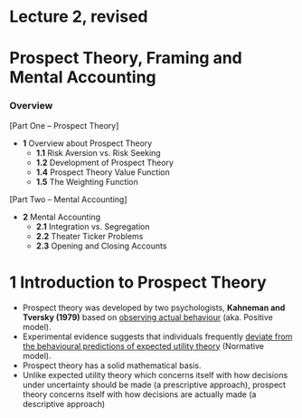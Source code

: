 # Lecture 2, revised
# Prospect Theory, Framing and Mental Accounting

### Overview

[Part One – Prospect Theory]
- **1** Overview about Prospect Theory
  - **1.1** Risk Aversion vs. Risk Seeking
  - **1.2** Development of Prospect Theory
  - **1.4** Prospect Theory Value Function
  - **1.5** The Weighting Function

[Part Two – Mental Accounting]
- **2** Mental Accounting
  - **2.1** Integration vs. Segregation
  - **2.2** Theater Ticker Problems
  - **2.3** Opening and Closing Accounts


# 1 Introduction to Prospect Theory

- Prospect theory was developed by two psychologists, **Kahneman and Tversky (1979)** based on <u>observing actual behaviour</u> (aka. Positive model).
- Experimental evidence suggests that individuals frequently <u>deviate from the behavioural predictions of expected utility theory</u> (Normative model).
- Prospect theory has a solid mathematical basis. 
- Unlike expected utility theory which concerns itself with how decisions under uncertainty should be made (a prescriptive approach), prospect theory concerns itself with how decisions are actually made (a descriptive approach)
